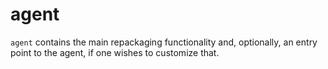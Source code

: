 # agent

`agent` contains the main repackaging functionality and, optionally, an entry point to the agent, if one wishes to
customize that.
